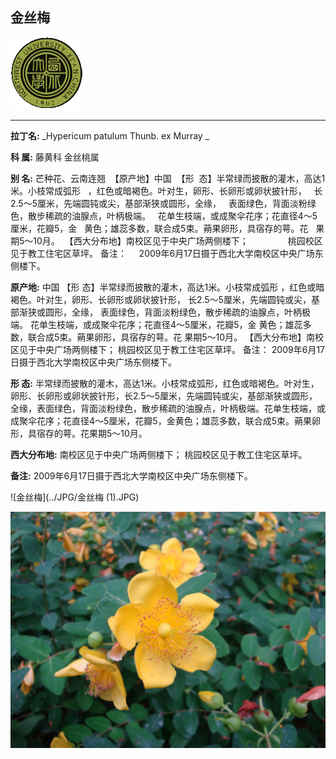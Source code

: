 ## 金丝梅

![西北大学校园网络植物志](../JPG/nwu.gif)

---

**拉丁名:**  _Hypericum patulum Thunb. ex Murray  _

**科 属:** 藤黄科 金丝桃属

**别 名:** 芒种花、云南连翘
 【原产地】中国
 【形  态】半常绿而披散的灌木，高达1米。小枝常成弧形
  ，红色或暗褐色。叶对生，卵形、长卵形或卵状披针形，
  长2.5～5厘米，先端圆钝或尖，基部渐狭或圆形，全缘，
  表面绿色，背面淡粉绿色，散步稀疏的油腺点，叶柄极端。
  花单生枝端，或成聚伞花序；花直径4～5厘米，花瓣5，金
  黄色；雄蕊多数，联合成5束。蒴果卵形，具宿存的萼。花
  果期5～10月。
 【西大分布地】南校区见于中央广场两侧楼下；
               桃园校区见于教工住宅区草坪。
备注：
    2009年6月17日摄于西北大学南校区中央广场东侧楼下。

**原产地:** 中国
【形 态】半常绿而披散的灌木，高达1米。小枝常成弧形
 ，红色或暗褐色。叶对生，卵形、长卵形或卵状披针形，
 长2.5～5厘米，先端圆钝或尖，基部渐狭或圆形，全缘，
 表面绿色，背面淡粉绿色，散步稀疏的油腺点，叶柄极端。
 花单生枝端，或成聚伞花序；花直径4～5厘米，花瓣5，金
 黄色；雄蕊多数，联合成5束。蒴果卵形，具宿存的萼。花
 果期5～10月。
【西大分布地】南校区见于中央广场两侧楼下；
 桃园校区见于教工住宅区草坪。
备注：
 2009年6月17日摄于西北大学南校区中央广场东侧楼下。

**形  态:** 半常绿而披散的灌木，高达1米。小枝常成弧形，红色或暗褐色。叶对生，卵形、长卵形或卵状披针形，长2.5～5厘米，先端圆钝或尖，基部渐狭或圆形，全缘，表面绿色，背面淡粉绿色，散步稀疏的油腺点，叶柄极端。花单生枝端，或成聚伞花序；花直径4～5厘米，花瓣5，金黄色；雄蕊多数，联合成5束。蒴果卵形，具宿存的萼。花果期5～10月。

**西大分布地:** 南校区见于中央广场两侧楼下； 桃园校区见于教工住宅区草坪。

**备注:** 2009年6月17日摄于西北大学南校区中央广场东侧楼下。

![金丝梅](../JPG/金丝梅 (1).JPG) 

![金丝梅](../JPG/金丝梅.JPG) 

